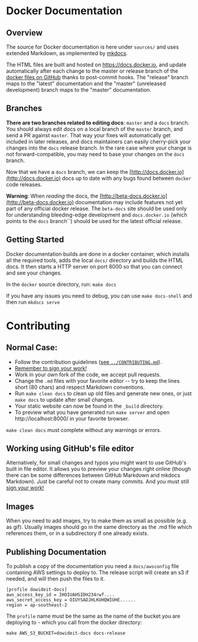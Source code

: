 Docker Documentation
====================

Overview
--------

The source for Docker documentation is here under ``sources/`` and uses
extended Markdown, as implemented by [mkdocs](http://mkdocs.org).

The HTML files are built and hosted on https://docs.docker.io, and update
automatically after each change to the master or release branch of the
[docker files on GitHub](https://github.com/dotcloud/docker) thanks to
post-commit hooks. The "release" branch maps to the "latest"
documentation and the "master" (unreleased development) branch maps to the "master"
documentation. 

## Branches

**There are two branches related to editing docs**: ``master`` and a
``docs`` branch. You should always edit
docs on a local branch of the ``master`` branch, and send a PR against ``master``. 
That way your fixes 
will automatically get included in later releases, and docs maintainers 
can easily cherry-pick your changes into the ``docs`` release branch. 
In the rare case where your change is not forward-compatible, 
you may need to base your changes on the ``docs`` branch.

Now that we have a ``docs`` branch, we can keep the [http://docs.docker.io](http://docs.docker.io) docs
up to date with any bugs found between ``docker`` code releases.

**Warning**: When *reading* the docs, the [http://beta-docs.docker.io](http://beta-docs.docker.io) documentation may
include features not yet part of any official docker
release. The ``beta-docs`` site should be used only for understanding
bleeding-edge development and ``docs.docker.io`` (which points to the ``docs``
branch``) should be used for the latest official release.

Getting Started
---------------

Docker documentation builds are done in a docker container, which installs all
the required tools, adds the local ``docs/`` directory and builds the HTML
docs. It then starts a HTTP server on port 8000 so that you can connect 
and see your changes.

In the ``docker`` source directory, run:
    ```make docs```

If you have any issues you need to debug, you can use ``make docs-shell`` and
then run ``mkdocs serve``

# Contributing

## Normal Case:

* Follow the contribution guidelines ([see
  ``../CONTRIBUTING.md``](../CONTRIBUTING.md)).
* [Remember to sign your work!](../CONTRIBUTING.md#sign-your-work)
* Work in your own fork of the code, we accept pull requests.
* Change the ``.md`` files with your favorite editor -- try to keep the
  lines short (80 chars) and respect Markdown conventions. 
* Run ``make clean docs`` to clean up old files and generate new ones,
  or just ``make docs`` to update after small changes.
* Your static website can now be found in the ``_build`` directory.
* To preview what you have generated run ``make server`` and open
  http://localhost:8000/ in your favorite browser.

``make clean docs`` must complete without any warnings or errors.

Working using GitHub's file editor
----------------------------------

Alternatively, for small changes and typos you might want to use
GitHub's built in file editor. It allows you to preview your changes
right online (though there can be some differences between GitHub
Markdown and mkdocs Markdown). Just be careful not to create many commits.
And you must still [sign your work!](../CONTRIBUTING.md#sign-your-work)

Images
------

When you need to add images, try to make them as small as possible
(e.g. as gif). Usually images should go in the same directory as the
.md file which references them, or in a subdirectory if one already
exists.

Publishing Documentation
------------------------

To publish a copy of the documentation you need a ``docs/awsconfig``
file containing AWS settings to deploy to. The release script will 
create an s3 if needed, and will then push the files to it.

```
[profile dowideit-docs]
aws_access_key_id = IHOIUAHSIDH234rwf....
aws_secret_access_key = OIUYSADJHLKUHQWIUHE......
region = ap-southeast-2
```

The ``profile`` name must be the same as the name of the bucket you are 
deploying to - which you call from the docker directory:

``make AWS_S3_BUCKET=dowideit-docs docs-release``

